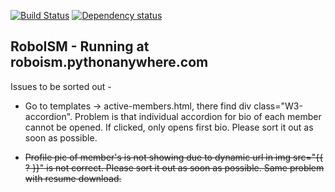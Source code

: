 [![Build Status](https://travis-ci.org/markroxor/Roboism.svg?branch=master)](https://travis-ci.org/markroxor/Roboism)
[![Dependency status](https://gemnasium.com/markroxor/Roboism.svg)](https://gemnasium.com/markroxor/Roboism)

## RoboISM - Running at roboism.pythonanywhere.com

Issues to be sorted out -

* Go to templates -> active-members.html, there find div class="W3-accordion". Problem is that individual accordion for bio of each member cannot be opened. If clicked, only opens first bio. Please sort it out as soon as possible.

* ~~Profile pic of member's is not showing due to dynamic url in img src="{{ ? }}" is not correct. Please sort it out as soon as possible. Same problem with resume download.~~
